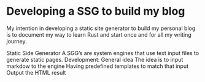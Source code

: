 # Developing a SSG to build my blog

My intention in developing a static site generator to build my personal blog is to document my way to learn Rust and start once and for all my writing journey.

Static Side Generator
A SGG’s are system engines that use text input files to generate static pages.
Development:
General idea
The idea is to input markdow to the engine
Having predefined templates to match that input 
Output the HTML result
